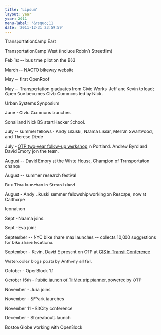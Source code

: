 ```yaml
---
title: 'Lipsum'
layout: year
year: 2011
menu-label: '&rsquo;11'
date: '2011-12-31 23:59:59'
---
```



TransportationCamp East 

TransportationCamp West (include Robin’s Streetfilm)

Feb 1st -- bus time pilot on the B63

March -- NACTO bikeway website

May -- first OpenRoof

May -- Transportation graduates from Civic Works, Jeff and Kevin to lead; Open Gov becomes Civic Commons led by Nick.  

Urban Systems Synposium

June - Civic Commons launches

Sonali and Nick BS start Hacker School.

July -- summer fellows -  Andy Likuski, Naama Lissar, Merran Swartwood, and Therese Diede

July - [OTP two-year follow-up workshop](https://github.com/opentripplanner/OpenTripPlanner/wiki/2011-OTP-Workshop) in Portland. Andrew Byrd and David Emory join the team.

August -- David Emory at the White House, Champion of Transportation change

August -- summer research festival 

Bus Time launches in Staten Island

August - Andy Likuski summer fellowship working on Rescape, now at Calthorpe

Iconathon

Sept - Naama joins.

Sept - Eva joins

September -- NYC bike share map launches -- collects 10,000 suggestions for bike share locations.

September - Kevin, David E present on OTP at [GIS in Transit Conference](http://transitgis.org/conference/older-conferences/2011-gis-public-transportation-conference/)

Watercooler blogs posts by Anthony all fall.

October - OpenBlock 1.1.

October 15th - [Public launch of TriMet trip planner](http://trimet.org/news/releases/oct15-rtp.htm), powered by OTP

November - Julia joins

November - SFPark launches


November 11 - BitCity conference

December - Shareabouts launch

Boston Globe working with OpenBlock 
